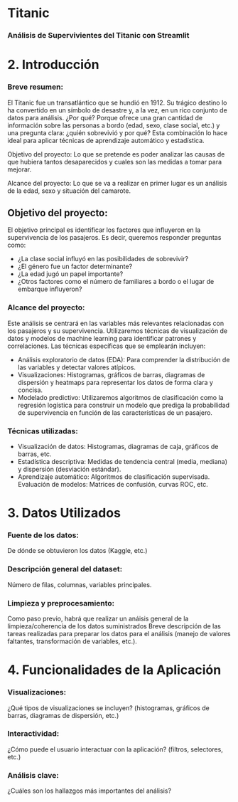 # Titanic

### Análisis de Supervivientes del Titanic con Streamlit

# 2. Introducción

### Breve resumen:

El Titanic fue un transatlántico que se hundió en 1912. Su trágico destino lo ha convertido en un símbolo de desastre y, a la vez, en un rico conjunto de datos para análisis. ¿Por qué? Porque ofrece una gran cantidad de información sobre las personas a bordo (edad, sexo, clase social, etc.) y una pregunta clara: ¿quién sobrevivió y por qué? Esta combinación lo hace ideal para aplicar técnicas de aprendizaje automático y estadística.

Objetivo del proyecto: Lo que se pretende es poder analizar las causas de que hubiera tantos desaparecidos y cuales son las medidas a tomar para mejorar.

Alcance del proyecto: Lo que se va a realizar en primer lugar es un análisis de la edad, sexo y situación del camarote.
## Objetivo del proyecto:

El objetivo principal es identificar los factores que influyeron en la supervivencia de los pasajeros. Es decir, queremos responder preguntas como:

- ¿La clase social influyó en las posibilidades de sobrevivir?
- ¿El género fue un factor determinante?
- ¿La edad jugó un papel importante?
- ¿Otros factores como el número de familiares a bordo o el lugar de embarque influyeron?

### Alcance del proyecto:

Este análisis se centrará en las variables más relevantes relacionadas con los pasajeros y su supervivencia. Utilizaremos técnicas de visualización de datos y modelos de machine learning para identificar patrones y correlaciones. Las técnicas específicas que se emplearán incluyen:


- Análisis exploratorio de datos (EDA): Para comprender la distribución de las variables y detectar valores atípicos.
- Visualizaciones: Histogramas, gráficos de barras, diagramas de dispersión y heatmaps para representar los datos de forma clara y concisa.
- Modelado predictivo: Utilizaremos algoritmos de clasificación como la regresión logística para construir un modelo que prediga la probabilidad de supervivencia en función de las características de un pasajero.

### Técnicas utilizadas:

- Visualización de datos: Histogramas, diagramas de caja, gráficos de barras, etc.
- Estadística descriptiva: Medidas de tendencia central (media, mediana) y dispersión (desviación estándar).
- Aprendizaje automático: Algoritmos de clasificación supervisada.
  Evaluación de modelos: Matrices de confusión, curvas ROC, etc.

# 3. Datos Utilizados

### Fuente de los datos:

De dónde se obtuvieron los datos (Kaggle, etc.)

### Descripción general del dataset:

Número de filas, columnas, variables principales.

### Limpieza y preprocesamiento:

Como paso previo, habrá que realizar un anáisis general de la limpieza/coherencia de los datos suministrados
Breve descripción de las tareas realizadas para preparar los datos para el análisis (manejo de valores faltantes, transformación de variables, etc.).

# 4. Funcionalidades de la Aplicación

### Visualizaciones:

¿Qué tipos de visualizaciones se incluyen? (histogramas, gráficos de barras, diagramas de dispersión, etc.)

### Interactividad:

¿Cómo puede el usuario interactuar con la aplicación? (filtros, selectores, etc.)

### Análisis clave:

¿Cuáles son los hallazgos más importantes del análisis?
